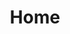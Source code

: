 ---
home: true
layout: BlogHome
icon: home
title: Home
heroImage: https://oss.grafnus.de/assets/images/Cover.PNG
heroText: GrafnusOSS
tagline: To extend on vanilla Minecraft
heroFullScreen: true
highlights:
  - icon: book
    title: PortalShard
    details: Immersive player made portal plugin
    link: https://github.com/Splitterlicht/PortalShard

  - icon: book
    title: book name
    details: Detailed description of the book
    link: https://link.to.your.book

  - icon: book
    title: book name
    details: Detailed description of the book
    link: https://link.to.your.book

  - icon: article
    title: article name
    details: Detailed description of the article
    link: https://link.to.your.article

  - icon: friend
    title: friend name
    details: Detailed description of friend
    link: https://link.to.your.friend

  - icon: https://theme-hope-assets.vuejs.press/logo.svg
    title: custom item
    details: Detailed description of this custom item
    link: https://link.to.your.friend
---